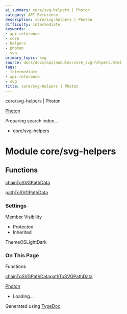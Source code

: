 ```yaml
---
ai_summary: core/svg-helpers | Photon
category: API Reference
description: core/svg-helpers | Photon
difficulty: intermediate
keywords:
- api-reference
- core
- helpers
- photon
- svg
primary_topic: svg
source: docs/docs/api/modules/core_svg-helpers.html
tags:
- intermediate
- api-reference
- svg
title: core/svg-helpers | Photon
---
```

core/svg-helpers | Photon

[Photon](../index.md)




Preparing search index...

* core/svg-helpers

# Module core/svg-helpers

## Functions

[chainToSVGPathData](../functions/core_svg-helpers.chainToSVGPathData.md)


[pathToSVGPathData](../functions/core_svg-helpers.pathToSVGPathData.md)

### Settings

Member Visibility

* Protected
* Inherited

ThemeOSLightDark

### On This Page

Functions

[chainToSVGPathData](#chaintosvgpathdata)[pathToSVGPathData](#pathtosvgpathdata)

[Photon](../index.md)

* Loading...

Generated using [TypeDoc](https://typedoc.org/)
